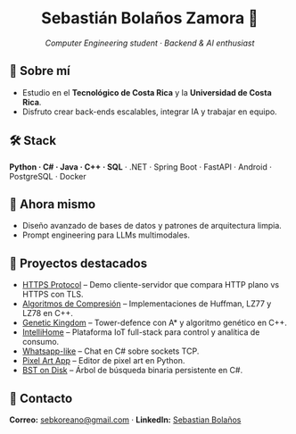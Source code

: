 <h1 align="center">Sebastián Bolaños Zamora 👋</h1>
<p align="center"><em>Computer Engineering student · Backend & AI enthusiast</em></p>

## 🚀 Sobre mí
- Estudio en el **Tecnológico de Costa Rica** y la **Universidad de Costa Rica**.  
- Disfruto crear back-ends escalables, integrar IA y trabajar en equipo.

## 🛠️ Stack
**Python · C# · Java · C++ · SQL** · .NET · Spring Boot · FastAPI · Android · PostgreSQL · Docker

## 🌱 Ahora mismo
- Diseño avanzado de bases de datos y patrones de arquitectura limpia.  
- Prompt engineering para LLMs multimodales.

## 📌 Proyectos destacados
- [HTTPS Protocol](https://github.com/SebKoreano/HTTPS_Protocol) – Demo cliente-servidor que compara HTTP plano vs HTTPS con TLS.  
- [Algoritmos de Compresión](https://github.com/SebKoreano/AlgoritmosDeCompresion) – Implementaciones de Huffman, LZ77 y LZ78 en C++.  
- [Genetic Kingdom](https://github.com/SebKoreano/Genetic-Kingdom) – Tower-defence con A* y algoritmo genético en C++.  
- [IntelliHome](https://github.com/SebKoreano/IntelliHome) – Plataforma IoT full-stack para control y analítica de consumo.  
- [Whatsapp-like](https://github.com/SebKoreano/Whatsapp-like) – Chat en C# sobre sockets TCP.  
- [Pixel Art App](https://github.com/SebKoreano/Proyecto_2-Pixel_Art_App) – Editor de pixel art en Python.  
- [BST on Disk](https://github.com/SebKoreano/ArbolesBSTenDisco) – Árbol de búsqueda binaria persistente en C#.

## 🤝 Contacto
**Correo:** sebkoreano@gmail.com · **LinkedIn:** [Sebastian Bolaños](https://www.linkedin.com/in/sebastian-bola%C3%B1os-zamora-0296a2261)

